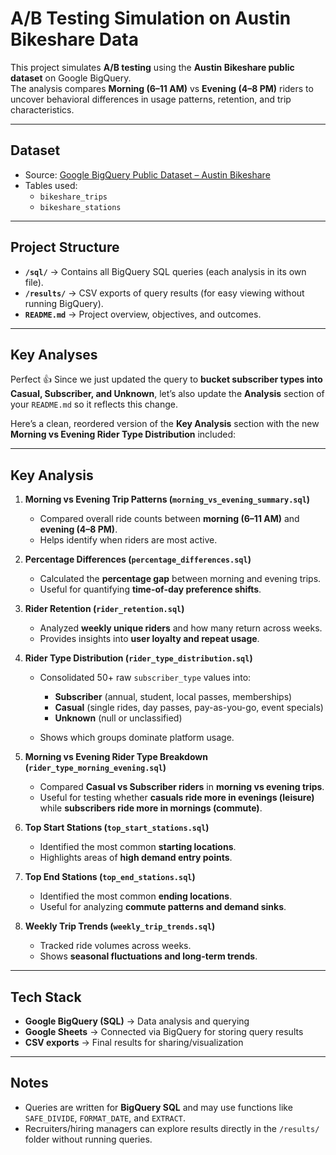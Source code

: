 # A/B Testing Simulation on Austin Bikeshare Data  

This project simulates **A/B testing** using the **Austin Bikeshare public dataset** on Google BigQuery.  
The analysis compares **Morning (6–11 AM)** vs **Evening (4–8 PM)** riders to uncover behavioral differences in usage patterns, retention, and trip characteristics.  

---

## Dataset
- Source: [Google BigQuery Public Dataset – Austin Bikeshare](https://console.cloud.google.com/bigquery?ws=!1m4!1m3!3m2!1sbigquery-public-data!2saustin_bikeshare)  
- Tables used:  
  - `bikeshare_trips`  
  - `bikeshare_stations`

---

## Project Structure

- **`/sql/`** → Contains all BigQuery SQL queries (each analysis in its own file).  
- **`/results/`** → CSV exports of query results (for easy viewing without running BigQuery).  
- **`README.md`** → Project overview, objectives, and outcomes.  

---

## Key Analyses

Perfect 👍 Since we just updated the query to **bucket subscriber types into Casual, Subscriber, and Unknown**, let’s also update the **Analysis** section of your `README.md` so it reflects this change.

Here’s a clean, reordered version of the **Key Analysis** section with the new **Morning vs Evening Rider Type Distribution** included:

---

## Key Analysis

1. **Morning vs Evening Trip Patterns (`morning_vs_evening_summary.sql`)**

   * Compared overall ride counts between **morning (6–11 AM)** and **evening (4–8 PM)**.
   * Helps identify when riders are most active.

2. **Percentage Differences (`percentage_differences.sql`)**

   * Calculated the **percentage gap** between morning and evening trips.
   * Useful for quantifying **time-of-day preference shifts**.

3. **Rider Retention (`rider_retention.sql`)**

   * Analyzed **weekly unique riders** and how many return across weeks.
   * Provides insights into **user loyalty and repeat usage**.

4. **Rider Type Distribution (`rider_type_distribution.sql`)**

   * Consolidated 50+ raw `subscriber_type` values into:

     * **Subscriber** (annual, student, local passes, memberships)
     * **Casual** (single rides, day passes, pay-as-you-go, event specials)
     * **Unknown** (null or unclassified)
   * Shows which groups dominate platform usage.

5. **Morning vs Evening Rider Type Breakdown (`rider_type_morning_evening.sql`)**

   * Compared **Casual vs Subscriber riders** in **morning vs evening trips**.
   * Useful for testing whether **casuals ride more in evenings (leisure)** while **subscribers ride more in mornings (commute)**.

6. **Top Start Stations (`top_start_stations.sql`)**

   * Identified the most common **starting locations**.
   * Highlights areas of **high demand entry points**.

7. **Top End Stations (`top_end_stations.sql`)**

   * Identified the most common **ending locations**.
   * Useful for analyzing **commute patterns and demand sinks**.

8. **Weekly Trip Trends (`weekly_trip_trends.sql`)**

   * Tracked ride volumes across weeks.
   * Shows **seasonal fluctuations and long-term trends**.

---

## Tech Stack
- **Google BigQuery (SQL)** → Data analysis and querying  
- **Google Sheets** → Connected via BigQuery for storing query results  
- **CSV exports** → Final results for sharing/visualization  

---

## Notes
- Queries are written for **BigQuery SQL** and may use functions like `SAFE_DIVIDE`, `FORMAT_DATE`, and `EXTRACT`.  
- Recruiters/hiring managers can explore results directly in the `/results/` folder without running queries.  
